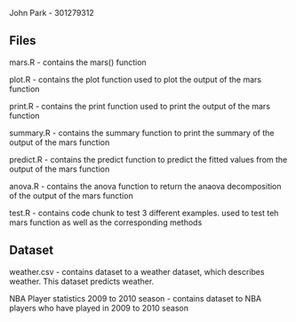 John Park - 301279312


## Files

mars.R - contains the mars() function

plot.R - contains the plot function used to plot the output of the mars function

print.R - contains the print function used to print the output of the mars function

summary.R - contains the summary function to print the summary of the output of the mars function

predict.R - contains the predict function to predict the fitted values from the output of the mars function

anova.R - contains the anova function to return the anaova decomposition of the output of the mars function

test.R - contains code chunk to test 3 different examples. used to test teh mars function as well as the corresponding methods

## Dataset
weather.csv - contains dataset to a weather dataset, which describes weather. This dataset predicts weather.

NBA Player statistics 2009 to 2010 season - contains dataset to NBA players who have played in 2009 to 2010 season

